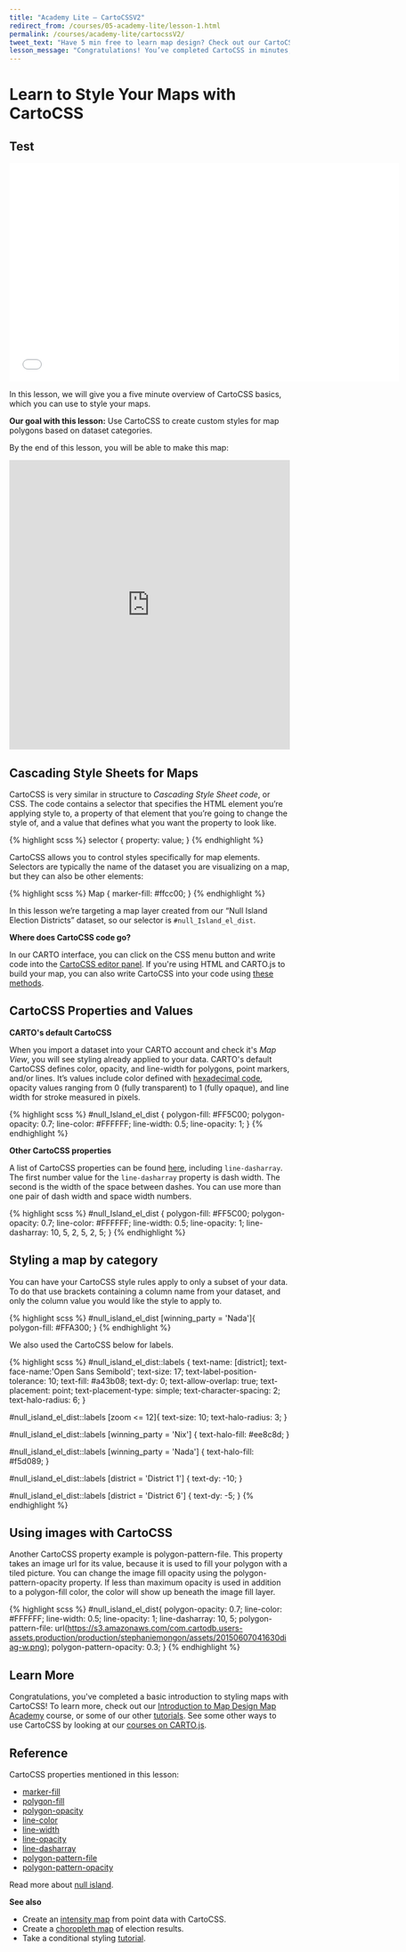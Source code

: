```yaml
---
title: "Academy Lite — CartoCSSV2"
redirect_from: /courses/05-academy-lite/lesson-1.html
permalink: /courses/academy-lite/cartocssV2/
tweet_text: "Have 5 min free to learn map design? Check out our CartoCSS Basics. @cartoDB"
lesson_message: "Congratulations! You’ve completed CartoCSS in minutes, and know how to style your maps with code now!"
---
```

# Learn to Style Your Maps with CartoCSS

## Test

<p><iframe src="//player.vimeo.com/video/130347084" width="700" height="393" frameborder="0"> </iframe></p>

In this lesson, we will give you a five minute overview of CartoCSS basics, which you can use to style your maps.

**Our goal with this lesson:** Use CartoCSS to create custom styles for map polygons based on dataset categories.

By the end of this lesson, you will be able to make this map:

<iframe width='100%' height='520' frameborder='0' src='https://documentation.carto.com/viz/800cd86a-0ec2-11e5-88c1-0e018d66dc29/embed_map' allowfullscreen webkitallowfullscreen mozallowfullscreen oallowfullscreen msallowfullscreen></iframe>


## Cascading Style Sheets for Maps

CartoCSS is very similar in structure to _Cascading Style Sheet code_, or CSS. The code contains a selector that specifies the HTML element you’re applying style to, a property of that element that you’re going to change the style of, and a value that defines what you want the property to look like.

{% highlight scss %}
selector {
  property: value;
}
{% endhighlight %}

CartoCSS allows you to control styles specifically for map elements. Selectors are typically the name of the dataset you are visualizing on a map, but they can also be other elements:

{% highlight scss %}
Map {
  marker-fill: #ffcc00;
}
{% endhighlight %}

In this lesson we’re targeting a map layer created from our “Null Island Election Districts” dataset, so our selector is `#null_Island_el_dist`.

**Where does CartoCSS code go?**

In our CARTO interface, you can click on the CSS menu button and write code into the [CartoCSS editor panel](https://carto.com/docs/cartodb-editor/maps/#cartocss). If you're using HTML and CARTO.js to build your map, you can also write CartoCSS into your code using [these methods](/courses/cartojs-ground-up/basic-interactivity/#cartocss-strings-in-javascript).


## CartoCSS Properties and Values

**CARTO's default CartoCSS**

When you import a dataset into your CARTO account and check it's _Map View_, you will see styling already applied to your data. CARTO's default CartoCSS defines color, opacity, and line-width for polygons, point markers, and/or lines. It’s values include color defined with [hexadecimal code](http://www.htmlgoodies.com/tutorials/colors/article.php/3478951), opacity values ranging from 0 (fully transparent) to 1 (fully opaque), and line width for stroke measured in pixels.

{% highlight scss %}
#null_Island_el_dist {
  polygon-fill: #FF5C00;
  polygon-opacity: 0.7;
  line-color: #FFFFFF;
  line-width: 0.5;
  line-opacity: 1;
}
{% endhighlight %}

**Other CartoCSS properties**

A list of CartoCSS properties can be found [here](https://carto.com/docs/cartodb-platform/cartocss/properties/), including `line-dasharray`. The first number value for the `line-dasharray` property is dash width. The second is the width of the space between dashes. You can use more than one pair of dash width and space width numbers.

{% highlight scss %}
#null_Island_el_dist {
  polygon-fill: #FF5C00;
  polygon-opacity: 0.7;
  line-color: #FFFFFF;
  line-width: 0.5;
  line-opacity: 1;
  line-dasharray: 10, 5, 2, 5, 2, 5;
}
{% endhighlight %}


## Styling a map by category

You can have your CartoCSS style rules apply to only a subset of your data. To do that use brackets containing a column name from your dataset, and only the column value you would like the style to apply to.

{% highlight scss %}
#null_island_el_dist [winning_party = 'Nada']{
  polygon-fill: #FFA300;
}
{% endhighlight %}

We also used the CartoCSS below for labels.

{% highlight scss %}
#null_island_el_dist::labels {
  text-name: [district];
  text-face-name:'Open Sans Semibold';
  text-size: 17;
  text-label-position-tolerance: 10;
  text-fill: #a43b08;
  text-dy: 0;
  text-allow-overlap: true;
  text-placement: point;
  text-placement-type: simple;
  text-character-spacing: 2;
  text-halo-radius: 6;
}

#null_island_el_dist::labels [zoom <= 12]{
  text-size: 10;
  text-halo-radius: 3;
}

#null_island_el_dist::labels [winning_party = 'Nix'] {
  text-halo-fill: #ee8c8d;
}

#null_island_el_dist::labels [winning_party = 'Nada'] {
  text-halo-fill: #f5d089;
}

#null_island_el_dist::labels [district = 'District 1'] {
  text-dy: -10;
}

#null_island_el_dist::labels [district = 'District 6'] {
  text-dy: -5;
}
{% endhighlight %}


## Using images with CartoCSS

Another CartoCSS property example is polygon-pattern-file. This property takes an image url for its value, because it is used to fill your polygon with a tiled picture. You can change the image fill opacity using the polygon-pattern-opacity property. If less than maximum opacity is used in addition to a polygon-fill color, the color will show up beneath the image fill layer.

{% highlight scss %}
#null_island_el_dist{
  polygon-opacity: 0.7;
  line-color: #FFFFFF;
  line-width: 0.5;
  line-opacity: 1;
  line-dasharray: 10, 5;
  polygon-pattern-file: url(https://s3.amazonaws.com/com.cartodb.users-assets.production/production/stephaniemongon/assets/20150607041630diag-w.png);
  polygon-pattern-opacity: 0.3;
}
{% endhighlight %}


## Learn More

Congratulations, you've completed a basic introduction to styling maps with CartoCSS! To learn more, check out our [Introduction to Map Design Map Academy](/courses/design-for-beginners/) course, or some of our other [tutorials](https://carto.com/docs/tutorials/conditional_styling/). See some other ways to use CartoCSS by looking at our [courses on CARTO.js](/courses/cartojs-ground-up/basic-interactivity/).


## Reference

CartoCSS properties mentioned in this lesson:

+ [marker-fill](https://carto.com/docs/cartodb-platform/cartocss/properties/#marker-fill-color)
+ [polygon-fill](https://carto.com/docs/cartodb-platform/cartocss/properties/#polygon-fill-color)
+ [polygon-opacity](https://carto.com/docs/cartodb-platform/cartocss/properties/#polygon-opacity-float)
+ [line-color](https://carto.com/docs/cartodb-platform/cartocss/properties/#line-color-color)
+ [line-width](https://carto.com/docs/cartodb-platform/cartocss/properties/#line-width-float)
+ [line-opacity](https://carto.com/docs/cartodb-platform/cartocss/properties/#line-opacity-float)
+ [line-dasharray](https://carto.com/docs/cartodb-platform/cartocss/properties/#line-dasharray-numbers)
+ [polygon-pattern-file](https://carto.com/docs/cartodb-platform/cartocss/properties/#polygon-pattern-file-uri)
+ [polygon-pattern-opacity](https://carto.com/docs/cartodb-platform/cartocss/properties/#polygon-pattern-opacity-float)

Read more about [null island](http://en.wikipedia.org/wiki/Null_Island).

**See also**

* Create an [intensity map](https://carto.com/docs/tutorials/intensity_map/) from point data with CartoCSS.
* Create a [choropleth map](https://carto.com/docs/tutorials/electoral_map/) of election results.
* Take a conditional styling [tutorial](https://carto.com/docs/tutorials/conditional_styling/).
